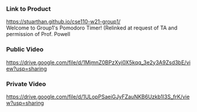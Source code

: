 ### Link to Product
https://stuarthan.github.io/cse110-w21-group1/  
Welcome to Group1's Pomodoro Timer!
(Relinked at request of TA and permission of Prof. Powell
### Public Video
https://drive.google.com/file/d/1MjmnZ0BPzXyi0X5kqq_3e2y3A9Zsd3bE/view?usp=sharing
### Private Video
https://drive.google.com/file/d/1ULopPSaeiGJyFZauNKB6Uzkb1I3S_frK/view?usp=sharing
